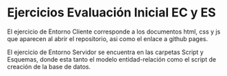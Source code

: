# Ejercicios Evaluación Inicial EC y ES

El ejercicio de Entorno Cliente corresponde a los documentos html, css y js que aparecen al abrir el repositorio,
asi como el enlace a github pages.

El ejercicio de Entorno Servidor se encuentra en las carpetas Script y Esquemas, donde esta tanto el modelo
entidad-relación como el script de creación de la base de datos.

